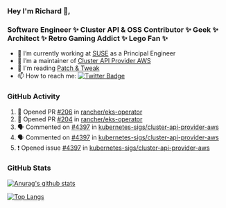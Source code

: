 ### Hey I'm Richard 👋, 

<h3 align="left">Software Engineer ✨ Cluster API & OSS Contributor ✨ Geek ✨ Architect ✨ Retro Gaming Addict ✨ Lego Fan ✨</h3>

- 🔭 I’m currently working at [SUSE](https://www.suse.com/) as a Principal Engineer
- 👯 I’m a maintainer of [Cluster API Provider AWS](https://github.com/kubernetes-sigs/cluster-api-provider-aws)
- 💬 I'm reading [Patch & Tweak](https://bjooks.com/products/patch-tweak-exploring-modular-synthesis)
- 📫 How to reach me: [![Twitter Badge](https://img.shields.io/badge/-@fruit_case-00acee?style=flat&logo=Twitter&logoColor=white)](https://twitter.com/intent/follow?screen_name=fruit_case "Follow on Twitter")

### GitHub Activity 

<!--START_SECTION:activity-->
1. 💪 Opened PR [#206](https://github.com/rancher/eks-operator/pull/206) in [rancher/eks-operator](https://github.com/rancher/eks-operator)
2. 💪 Opened PR [#204](https://github.com/rancher/eks-operator/pull/204) in [rancher/eks-operator](https://github.com/rancher/eks-operator)
3. 🗣 Commented on [#4397](https://github.com/kubernetes-sigs/cluster-api-provider-aws/issues/4397#issuecomment-1634320813) in [kubernetes-sigs/cluster-api-provider-aws](https://github.com/kubernetes-sigs/cluster-api-provider-aws)
4. 🗣 Commented on [#4397](https://github.com/kubernetes-sigs/cluster-api-provider-aws/issues/4397#issuecomment-1634320437) in [kubernetes-sigs/cluster-api-provider-aws](https://github.com/kubernetes-sigs/cluster-api-provider-aws)
5. ❗ Opened issue [#4397](https://github.com/kubernetes-sigs/cluster-api-provider-aws/issues/4397) in [kubernetes-sigs/cluster-api-provider-aws](https://github.com/kubernetes-sigs/cluster-api-provider-aws)
<!--END_SECTION:activity-->

### GitHub Stats

[![Anurag's github stats](https://github-readme-stats.vercel.app/api?username=richardcase&count_private=true&show_icons=true)](https://github.com/anuraghazra/github-readme-stats)

[![Top Langs](https://github-readme-stats.vercel.app/api/top-langs/?username=richardcase&hide=html&layout=compact)](https://github.com/anuraghazra/github-readme-stats)
